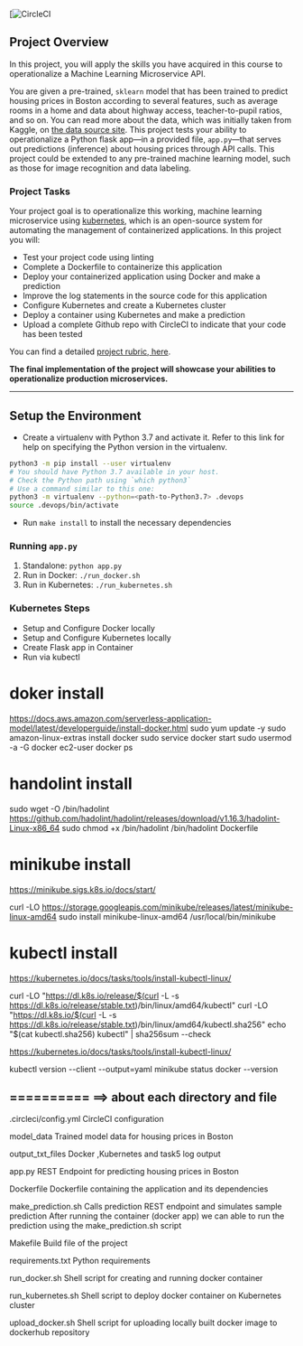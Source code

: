 [![CircleCI]( https://app.circleci.com/pipelines/github/chandrababuchavuturi/project-ml-microservice-kubernetes/3/workflows/f205822a-cd14-4421-87e3-0b9a7f3f7e03/jobs/3)

## Project Overview

In this project, you will apply the skills you have acquired in this course to operationalize a Machine Learning Microservice API. 

You are given a pre-trained, `sklearn` model that has been trained to predict housing prices in Boston according to several features, such as average rooms in a home and data about highway access, teacher-to-pupil ratios, and so on. You can read more about the data, which was initially taken from Kaggle, on [the data source site](https://www.kaggle.com/c/boston-housing). This project tests your ability to operationalize a Python flask app—in a provided file, `app.py`—that serves out predictions (inference) about housing prices through API calls. This project could be extended to any pre-trained machine learning model, such as those for image recognition and data labeling.

### Project Tasks

Your project goal is to operationalize this working, machine learning microservice using [kubernetes](https://kubernetes.io/), which is an open-source system for automating the management of containerized applications. In this project you will:
* Test your project code using linting
* Complete a Dockerfile to containerize this application
* Deploy your containerized application using Docker and make a prediction
* Improve the log statements in the source code for this application
* Configure Kubernetes and create a Kubernetes cluster
* Deploy a container using Kubernetes and make a prediction
* Upload a complete Github repo with CircleCI to indicate that your code has been tested

You can find a detailed [project rubric, here](https://review.udacity.com/#!/rubrics/2576/view).

**The final implementation of the project will showcase your abilities to operationalize production microservices.**

---

## Setup the Environment

* Create a virtualenv with Python 3.7 and activate it. Refer to this link for help on specifying the Python version in the virtualenv. 
```bash
python3 -m pip install --user virtualenv
# You should have Python 3.7 available in your host. 
# Check the Python path using `which python3`
# Use a command similar to this one:
python3 -m virtualenv --python=<path-to-Python3.7> .devops
source .devops/bin/activate
```
* Run `make install` to install the necessary dependencies

### Running `app.py`

1. Standalone:  `python app.py`
2. Run in Docker:  `./run_docker.sh`
3. Run in Kubernetes:  `./run_kubernetes.sh`

### Kubernetes Steps

* Setup and Configure Docker locally
* Setup and Configure Kubernetes locally
* Create Flask app in Container
* Run via kubectl


doker install
============
https://docs.aws.amazon.com/serverless-application-model/latest/developerguide/install-docker.html
sudo yum update -y
sudo amazon-linux-extras install docker
sudo service docker start
sudo usermod -a -G docker ec2-user
docker ps

handolint install
================
sudo wget -O /bin/hadolint https://github.com/hadolint/hadolint/releases/download/v1.16.3/hadolint-Linux-x86_64
sudo chmod +x /bin/hadolint
/bin/hadolint Dockerfile

minikube install
==================
https://minikube.sigs.k8s.io/docs/start/

curl -LO https://storage.googleapis.com/minikube/releases/latest/minikube-linux-amd64
sudo install minikube-linux-amd64 /usr/local/bin/minikube

kubectl install
====================
https://kubernetes.io/docs/tasks/tools/install-kubectl-linux/

curl -LO "https://dl.k8s.io/release/$(curl -L -s https://dl.k8s.io/release/stable.txt)/bin/linux/amd64/kubectl"
curl -LO "https://dl.k8s.io/$(curl -L -s https://dl.k8s.io/release/stable.txt)/bin/linux/amd64/kubectl.sha256"
echo "$(cat kubectl.sha256)  kubectl" | sha256sum --check


https://kubernetes.io/docs/tasks/tools/install-kubectl-linux/

kubectl version --client --output=yaml
minikube status
docker --version

==========
==> about each directory and file
-----------------------------------
.circleci/config.yml	CircleCI configuration

model_data	Trained model data for housing prices in Boston

output_txt_files	Docker ,Kubernetes and task5 log output

app.py	REST Endpoint for predicting housing prices in Boston

Dockerfile	Dockerfile containing the application and its dependencies

make_prediction.sh	Calls prediction REST endpoint and simulates sample prediction
After running the container (docker app) we can able to run the prediction using the make_prediction.sh script

Makefile	Build file of the project

requirements.txt	Python requirements

run_docker.sh	Shell script for creating and running docker container

run_kubernetes.sh	Shell script to deploy docker container on Kubernetes cluster

upload_docker.sh	Shell script for uploading locally built docker image to dockerhub repository
